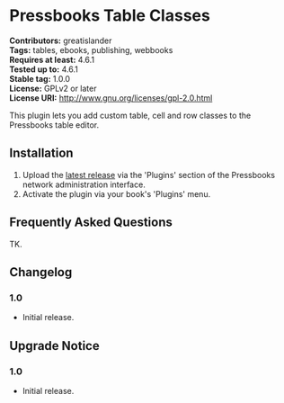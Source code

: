 # Pressbooks Table Classes #
**Contributors:** greatislander  
**Tags:** tables, ebooks, publishing, webbooks  
**Requires at least:** 4.6.1  
**Tested up to:** 4.6.1  
**Stable tag:** 1.0.0  
**License:** GPLv2 or later  
**License URI:** http://www.gnu.org/licenses/gpl-2.0.html  

This plugin lets you add custom table, cell and row classes to the Pressbooks table editor.

## Installation ##

1. Upload the [latest release](https://github.com/pressbooks/pressbooks-table-classes/releases/latest) via the 'Plugins' section of the Pressbooks network administration interface.
2. Activate the plugin via your book's 'Plugins' menu.

## Frequently Asked Questions ##

TK.

## Changelog ##

### 1.0 ###
* Initial release.

## Upgrade Notice ##

### 1.0 ###
* Initial release.
